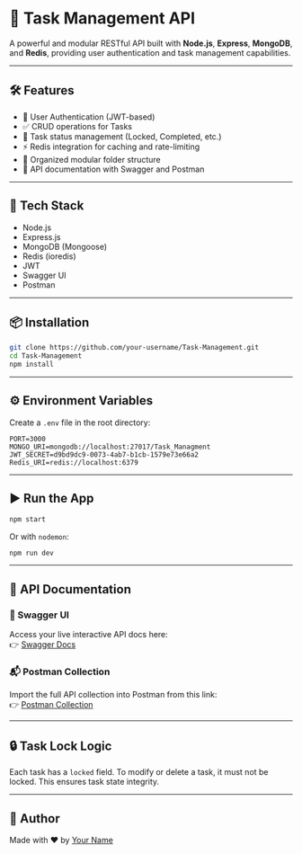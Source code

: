 # 🚀 Task Management API

A powerful and modular RESTful API built with **Node.js**, **Express**, **MongoDB**, and **Redis**, providing user authentication and task management capabilities.

---

## 🛠 Features

- 🔐 User Authentication (JWT-based)
- ✅ CRUD operations for Tasks
- 📌 Task status management (Locked, Completed, etc.)
- ⚡ Redis integration for caching and rate-limiting
- 📁 Organized modular folder structure
- 📄 API documentation with Swagger and Postman

---

## 🧱 Tech Stack

- Node.js
- Express.js
- MongoDB (Mongoose)
- Redis (ioredis)
- JWT
- Swagger UI
- Postman

---

## 📦 Installation

```bash
git clone https://github.com/your-username/Task-Management.git
cd Task-Management
npm install
```

---

## ⚙️ Environment Variables

Create a `.env` file in the root directory:

```env
PORT=3000
MONGO_URI=mongodb://localhost:27017/Task_Managment
JWT_SECRET=d9bd9dc9-0073-4ab7-b1cb-1579e73e66a2
Redis_URI=redis://localhost:6379
```

---

## ▶️ Run the App

```bash
npm start
```

Or with `nodemon`:

```bash
npm run dev
```

---

## 📮 API Documentation

### 🔗 Swagger UI  
Access your live interactive API docs here:  
👉 [Swagger Docs](https://task-managment-6r8i.onrender.com/document/)

### 📬 Postman Collection  
Import the full API collection into Postman from this link:  
👉 [Postman Collection]([https://www.postman.com/your-postman-link](https://www.postman.com/teamwork-4920/workspace/my-workspace/collection/38477852-20553109-c11c-43e0-88d9-a2343c1452e4?action=share&creator=38477852))

---

## 🔒 Task Lock Logic

Each task has a `locked` field. To modify or delete a task, it must not be locked. This ensures task state integrity.

---

## 🧠 Author

Made with ❤️ by [Your Name](https://github.com/mohammadkh24)
